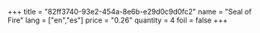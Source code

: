 +++
title = "82ff3740-93e2-454a-8e6b-e29d0c9d0fc2"
name = "Seal of Fire"
lang = ["en","es"]
price = "0.26"
quantity = 4
foil = false
+++
